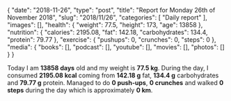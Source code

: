 {
    "date": "2018-11-26",
    "type": "post",
    "title": "Report for Monday 26th of November 2018",
    "slug": "2018\/11\/26",
    "categories": [
        "Daily report"
    ],
    "images": [],
    "health": {
        "weight": 77.5,
        "height": 173,
        "age": 13858
    },
    "nutrition": {
        "calories": 2195.08,
        "fat": 142.18,
        "carbohydrates": 134.4,
        "protein": 79.77
    },
    "exercise": {
        "pushups": 0,
        "crunches": 0,
        "steps": 0
    },
    "media": {
        "books": [],
        "podcast": [],
        "youtube": [],
        "movies": [],
        "photos": []
    }
}

Today I am <strong>13858 days</strong> old and my weight is <strong>77.5 kg</strong>. During the day, I consumed <strong>2195.08 kcal</strong> coming from <strong>142.18 g</strong> fat, <strong>134.4 g</strong> carbohydrates and <strong>79.77 g</strong> protein. Managed to do <strong>0 push-ups</strong>, <strong>0 crunches</strong> and walked <strong>0 steps</strong> during the day which is approximately <strong>0 km</strong>.